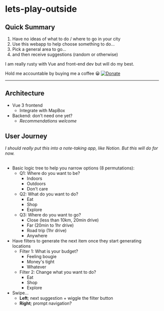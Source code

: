 # lets-play-outside

## Quick Summary
1. Have no ideas of what to do / where to go in your city
2. Use this webapp to help choose something to do...
3. Pick a general area to go...
4. and then receive suggestions (random or otherwise)

I am really rusty with Vue and front-end dev but will do my best.

Hold me accountable by buying me a coffee 😀 [![Donate](https://img.shields.io/badge/$-support-ff69b4.svg?style=flat)](https://paypal.me/bobjin)  

---

## Architecture
- Vue 3 frontend
  - Integrate with MapBox
- Backend: don't need one yet?
  - *Recommendations welcome*

## User Journey
*I should really put this into a note-taking app, like Notion. But this will do for now.*
<br><br>
- Basic logic tree to help you narrow options (8 permutations):
  - Q1: Where do you want to be?
    - Indoors
    - Outdoors
    - Don't care
  - Q2: What do you want to do?
      - Eat
    - Shop
    - Explore
  - Q3: Where do you want to go?
    - Close (less than 10km, 20min drive)
    - Far (20min to 1hr drive)
    - Road trip (1hr drive)
    - Anywhere
- Have filters to generate the next item once they start generating locations
  - Filter 1: What is your budget?
    - Feeling bougie
    - Money's tight
    - Whatever
  - Filter 2: Change what you want to do?
    - Eat
    - Shop
    - Explore
- Swipe...
  - **Left**; next suggestion + wiggle the filter button
  - **Right**; prompt navigation?